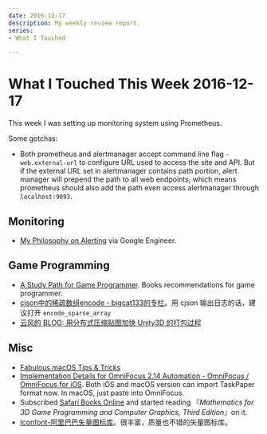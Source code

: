 ```yaml
---
date: 2016-12-17
description: My weekly review report.
series:
- What I Touched

---
```


# What I Touched This Week 2016-12-17


This week I was setting up monitoring system using Prometheus.

Some gotchas:

- Both prometheus and alertmanager accept command line flag `-web.external-url` to configure URL used to access the site and API. But if the external URL set in alertmanager contains path portion, alert manager will prepend the path to all web endpoints, which means prometheus should also add the path even access alertmanager through `localhost:9093`.

<!--more-->

## Monitoring

- [My Philosophy on Alerting][1] via Google Engineer.

## Game Programming

- [A Study Path for Game Programmer][2]. Books recommendations for game programmer.
- [cjson中的稀疏数组encode - bigcat133的专栏][3]。用 cjson 输出日志的话，建议打开 `encode_sparse_array`
 - [云风的 BLOG: 用分布式压缩贴图加快 Unity3D 的打包过程][4]

## Misc

- [Fabulous macOS Tips & Tricks][5]
- [Implementation Details for OmniFocus 2.14 Automation - OmniFocus / OmniFocus for iOS][6]. Both iOS and macOS version can import TaskPaper format now. In macOS, just paste into OmniFocus.
- Subscribed [Safari Books Online][7] and started reading 『_Mathematics for 3D Game Programming and Computer Graphics, Third Edition_』on it.
- [Iconfont-阿里巴巴矢量图标库][8]。很丰富，质量也不错的矢量图标库。

[1]:    https://docs.google.com/document/d/199PqyG3UsyXlwieHaqbGiWVa8eMWi8zzAn0YfcApr8Q/edit
[2]:    https://github.com/miloyip/game-programmer
[3]:    http://blog.csdn.net/bigcat133/article/details/46374357
[4]:    http://blog.codingnow.com/2016/12/unity3d_remote_pvrtextool.html
[5]:    https://blog.sindresorhus.com/macos-tips-tricks-13046cf377f8#.q1sqp8ig7
[6]:    https://discourse.omnigroup.com/t/implementation-details-for-omnifocus-2-14-automation/24179
[7]:    https://www.safaribooksonline.com
[8]:    http://www.iconfont.cn/plus

